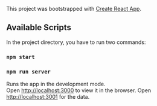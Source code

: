 This project was bootstrapped with [Create React App](https://github.com/facebook/create-react-app).

## Available Scripts

In the project directory, you have to run two commands:

### `npm start`
### `npm run server`

Runs the app in the development mode.<br />
Open [http://localhost:3000](http://localhost:3000) to view it in the browser.
Open [http://localhost:3001](http://localhost:3001/shipments) for the data.